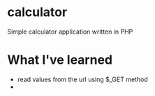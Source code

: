 # calculator
Simple calculator application written in PHP

# What I've learned
- read values from the url using $_GET method
- 
